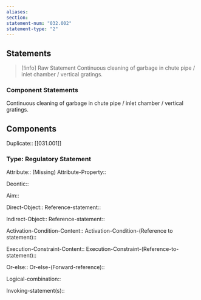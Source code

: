 ```yaml
---
aliases: 
section: 
statement-num: "032.002"
statement-type: "2"
---
```

## Statements 
> [!info] Raw Statement
> Continuous cleaning of garbage in chute pipe / inlet chamber / vertical gratings. 
> 

### Component Statements
Continuous cleaning of garbage in chute pipe / inlet chamber / vertical gratings. 
## Components
Duplicate:: [[031.001]]
### Type: Regulatory Statement
Attribute:: (Missing)
Attribute-Property::

Deontic::

Aim::

Direct-Object::
	Reference-statement::

Indirect-Object::
	Reference-statement::

Activation-Condition-Content::
	Activation-Condition-(Reference to statement)::

Execution-Constraint-Content::
	Execution-Constraint-(Reference-to-statement)::

Or-else::
	Or-else-(Forward-reference)::

Logical-combination::

Invoking-statement(s)::